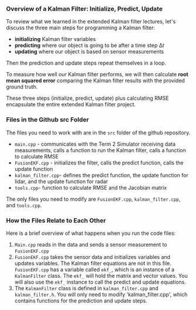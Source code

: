 ### Overview of a Kalman Filter: Initialize, Predict, Update

To review what we learned in the extended Kalman filter lectures, let's discuss the three main steps for programming a Kalman filter:

- **initializing** Kalman filter variables
- **predicting** where our object is going to be after a time step Δ*t*
- **updating** where our object is based on sensor measurements

Then the prediction and update steps repeat themselves in a loop.

To measure how well our Kalman filter performs, we will then calculate **root mean squared error** comparing the Kalman filter results with the provided ground truth.

These three steps (initialize, predict, update) plus calculating RMSE encapsulate the entire extended Kalman filter project.



### Files in the Github src Folder

The files you need to work with are in the `src` folder of the github repository.

- `main.cpp` - communicates with the Term 2 Simulator receiving data measurements, calls a function to run the Kalman filter, calls a function to calculate RMSE
- `FusionEKF.cpp` - initializes the filter, calls the predict function, calls the update function
- `kalman_filter.cpp`- defines the predict function, the update function for lidar, and the update function for radar
- `tools.cpp`- function to calculate RMSE and the Jacobian matrix

The only files you need to modify are `FusionEKF.cpp`, `kalman_filter.cpp`, and `tools.cpp`.



### How the Files Relate to Each Other

Here is a brief overview of what happens when you run the code files:

1. `Main.cpp` reads in the data and sends a sensor measurement to `FusionEKF.cpp`
2. `FusionEKF.cpp` takes the sensor data and initializes variables and updates variables. The Kalman filter equations are not in this file. `FusionEKF.cpp` has a variable called `ekf_`, which is an instance of a `KalmanFilter` class. The `ekf_` will hold the matrix and vector values. You will also use the `ekf_` instance to call the predict and update equations.
3. The `KalmanFilter` class is defined in `kalman_filter.cpp` and `kalman_filter.h`. You will only need to modify 'kalman_filter.cpp', which contains functions for the prediction and update steps.